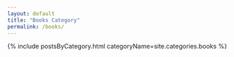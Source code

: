 ```yaml
---
layout: default
title: "Books Category"
permalink: /books/
---
```

{% include postsByCategory.html categoryName=site.categories.books %}
